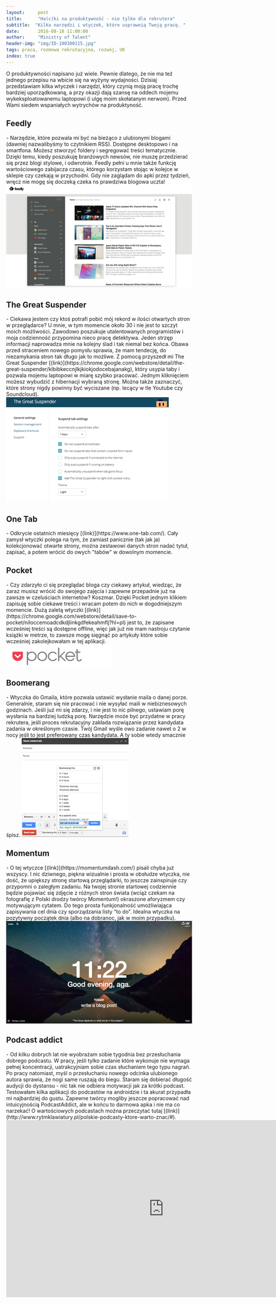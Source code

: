 ```yaml
---
layout:     post
title:      "Ha(c)ki na produktywność - nie tylko dla rekrutera"
subtitle:  "Kilka narzędzi i wtyczek, które usprawnią Twoją pracę. "
date:       2016-08-18 11:00:00 
author:     "Ministry of Talent"
header-img: "img/ID-100380115.jpg"
tags: praca, rozmowa rekrutacyjna, rozwój, UK
index: true
---
```

O produktywności napisano już wiele. Pewnie dlatego, że nie ma też jednego przepisu na wbicie się na wyżyny wydajności. 
Dzisiaj przedstawiam kilka wtyczek i narzędzi, który czynią moją pracę trochę bardziej uporządkowaną, a przy okazji dają szansę na oddech mojemu wykeksploatowanemu laptopowi (i ulgę moim skołatanym nerwom).
Przed Wami siedem wspaniałych wytrychów na produktyność.

<h2 class="section-heading">Feedly</h2> - Narzędzie, które pozwala mi być na bieżąco z ulubionymi blogami (dawniej nazwalibyśmy to czytnikiem RSS). Dostępne desktopowo i na smartfona. 
Możesz stworzyć foldery i segregować treści tematycznie. Dzięki temu, kiedy poszukuję branżowych newsów, nie muszę przedzierać się przez blogi stylowe, i odwrotnie. Feedly pełni u mnie także funkcję wartościowego zabijacza czasu, którego korzystam stojąc w kolejce w sklepie czy czekają w przychodni. Gdy nie zaglądam do apki przez tydzień, wręcz nie mogę się doczeką czeka ns prawdziwa blogowa uczta!
<img src="/img/rsz_screen_shot_2016-08-18_at_214921.png" class="img-responsive" alt="Picture">

<h2 class="section-heading">The Great Suspender</h2>- Ciekawa jestem czy ktoś potrafi pobić mój rekord w ilości otwartych stron w przeglądarce? U mnie, w tym momencie około 30 i nie jest to szczyt moich możliwości.
Zawodowo poszukuje utalentowanych programistów i moja codzienność przypomina nieco pracę detektywa. Jeden strzęp informacji naprowadza mnie na kolejny ślad i tak niemal bez końca. Obawa  przed straceniem nowego pomysłu sprawia, że mam tendecję, do niezamykania stron tak długo jak to możliwe. Z pomocą przyszedł mi The Great Suspender [(link)](https://chrome.google.com/webstore/detail/the-great-suspender/klbibkeccnjlkjkiokjodocebajanakg), który usypia taby i pozwala mojemu laptopowi w miarę szybko pracować. Jednym kliknięciem możesz wybudzić z hibernacji wybraną stronę. Można także zaznaczyć, które strony nigdy powinny być wyciszane (np. lecący w tle Youtube czy Soundcloud).

<img src="/img/rsz_screen_shot_2016-08-18_at_233638.png" class="img-responsive" alt="Picture">

<h2 class="section-heading">One Tab</h2> - Odkrycie ostatnich miesięcy [(link)](https://www.one-tab.com/). Cały zamysł wtyczki polega na tym, że zamiast panicznie (tak jak ja) kolekcjonować otwarte strony, można zestawowi danych stron nadać tytuł, zapisać, a potem wrócić do owych "tabów" w dowolnym momencie.

<h2 class="section-heading">Pocket</h2> - Czy zdarzyło ci się przeglądać bloga czy ciekawy artykuł, wiedząc, że zaraz musisz wrócić do swojego zajęcia i zapewne przepadnie już na zawsze w czeluściach internetów? Koszmar. 
Dzięki Pocket jednym klikiem zapisuję sobie ciekawe treści i wracam potem do nich w dogodniejszym momencie. Dużą zaletą wtyczki [(link)](https://chrome.google.com/webstore/detail/save-to-pocket/niloccemoadcdkdjlinkgdfekeahmflj?hl=pl) jest to, że zapisane wcześniej treści są dostępne offline, więc jak już nie mam nastroju czytanie książki w metrze, to zawsze mogę sięgnąć po artykuły które sobie wcześniej zakolejkowałam w tej aplikacji.

<img src="/img/Screen Shot 2016-08-19 at 06.46.04.png" class="img-responsive" alt="Picture">

<h2 class="section-heading">Boomerang</h2> - Wtyczka do Gmaila, które pozwala ustawić wysłanie maila o danej porze. 
Generalnie, staram się nie pracować i nie wysyłać maili w niebiznesowych godzinach. Jeśli już mi się zdarzy, i nie jest to nic pilnego, ustawiam porę wysłania na bardziej ludzką porę. Narzędzie może być przydatne w pracy rekrutera, jeśli proces rekrutacyjny zakłada rozwiązanie przez kandydata zadania w określonym czasie. Twój Gmail wyśle owo zadanie nawet o 2 w nocy jeśli to jest preferowany czas kandydata. A ty sobie wtedy smacznie śpisz.

<img src="/img/rsz_boomerang.png" class="img-responsive" alt="Picture">
<h2 class="section-heading">Momentum</h2> - O tej wtyczce [(link)](https://momentumdash.com/) pisali chyba już wszyscy. I nic dziwnego, piękna wizualnie i prosta w obsłudze wtyczka, nie dość, że upiększy stronę startową przeglądarki, to jeszcze zainspiruje czy przypomni o zaległym zadaniu. Na twojej stronie startowej codziennie będzie pojawiać się zdjęcie z różnych stron świata (wciąż czekam na fotografię z Polski drodzy twórcy Momentum!) okraszone aforyzmem czy motywującym cytatem. Do tego prosta funkjonalność umożliwiająca zapisywania cel dnia czy sporządzania listy “to do”. Idealna wtyczka na pozytywny początek dnia (albo na dobranoc, jak w moim przypadku).

<img src="/img/rsz_screen_shot_2016-08-18_at_232246.png" class="img-responsive" alt="Picture">

<h2 class="section-heading">Podcast addict</h2> - Od kilku dobrych lat nie wyobrażam sobie tygodnia bez przesłuchania dobrego podcastu. W pracy, jeśli tylko zadanie które wykonuje nie wymaga pełnej koncentracji, uatrakcyjniam sobie czas słuchaniem tego typu nagrań. Po pracy natomiast, myśl o przesłuchaniu nowego odcinka ulubionego autora sprawia, że nogi same ruszają do biegu. Staram się dobierać długość audycji do dystansu - nic tak nie odbiera motywacji jak za krótki podcast.
Testowałam kilka aplikacji do podcastów na androidzie i ta akurat przypadła mi najbardziej do gustu. Zapewne twórcy mogliby jeszcze popracować nad intuicyjnością PodcastAddict, ale w końcu to darmowa apka i nie ma co narzekać! O wartościowych podcastach można przeczytać tutaj [(link)](http://www.rytmklawiatury.pl/polskie-podcasty-ktore-warto-znac/#).



<iframe width="854" height="480" src="https://www.youtube.com/embed/CYM2U--3xz8" frameborder="0" allowfullscreen></iframe>
                    